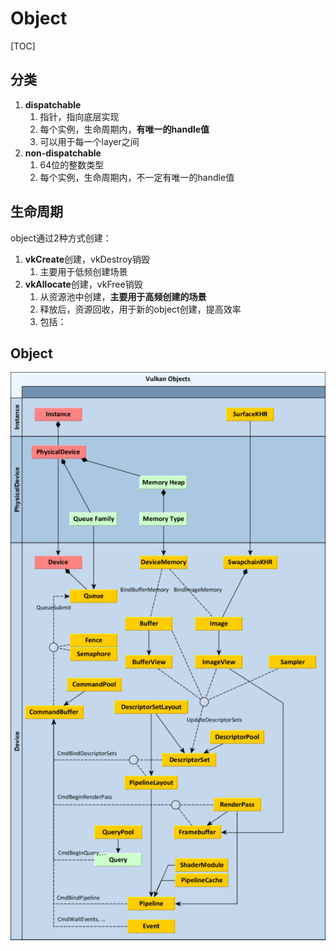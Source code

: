 # Object

[TOC]

## 分类

1. **dispatchable**
    1. 指针，指向底层实现
    2. 每个实例，生命周期内，**有唯一的handle值**
    3. 可以用于每一个layer之间
2. **non-dispatchable**
    1. 64位的整数类型
    2. 每个实例，生命周期内，不一定有唯一的handle值

## 生命周期

object通过2种方式创建：

1. **vkCreate**创建，vkDestroy销毁
    1. 主要用于低频创建场景
2. **vkAllocate**创建，vkFree销毁
    1. 从资源池中创建，**主要用于高频创建的场景**
    2. 释放后，资源回收，用于新的object创建，提高效率
    3. 包括：

## Object

![Vulkan object diagram](pictures/object/Vulkan-Diagram-568x1024.png)